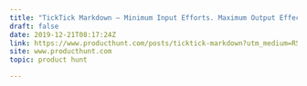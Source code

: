 ```yaml
---
title: "TickTick Markdown — Minimum Input Efforts. Maximum Output Effect."
draft: false
date: 2019-12-21T08:17:24Z
link: https://www.producthunt.com/posts/ticktick-markdown?utm_medium=RSS&utm_source=hune
site: www.producthunt.com
topic: product hunt  

---
```


